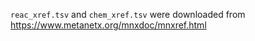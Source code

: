 `reac_xref.tsv` and `chem_xref.tsv` were downloaded from https://www.metanetx.org/mnxdoc/mnxref.html